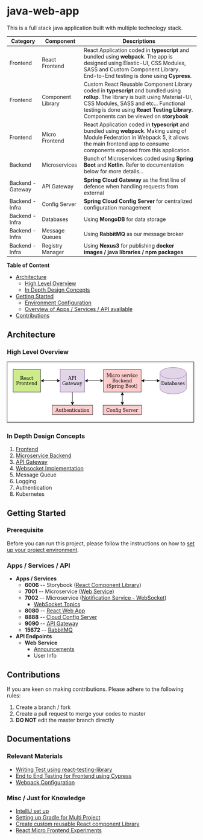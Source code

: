 # java-web-app

This is a full stack java application built with multiple technology stack. 

| Category | Component | Descriptions |
| --- | --- | --- |
| Frontend | React Frontend | React Application coded in **typescript** and bundled using **webpack**. The app is designed using Elastic-UI, CSS Modules, SASS and Custom Component Library. End-to-End testing is done using **Cypress**. |
| Frontend | Component Library | Custom React Reusable Component Library coded in **typescript** and bundled using **rollup**. The library is built using Material-UI, CSS Modules, SASS and etc... Functional testing is done using **React Testing Library**. Components can be viewed on **storybook** |
| Frontend | Micro Frontend | React Application coded in **typescript** and bundled using **webpack**. Making using of Module Federation in Webpack 5, it allows the main frontend app to consume components exposed from this application. |
| Backend | Microservices | Bunch of Microservices coded using **Spring Boot** and **Kotlin**. Refer to documentation below for more details... |
| Backend - Gateway | API Gateway | **Spring Cloud Gateway** as the first line of defence when handling requests from external |
| Backend - Infra | Config Server | **Spring Cloud Config Server** for centralized configuration management |
| Backend - Infra | Databases | Using **MongoDB** for data storage |
| Backend - Infra | Message Queues | Using **RabbitMQ** as our message broker |
| Backend - Infra | Registry Manager | Using **Nexus3** for publishing **docker images / java libraries / npm packages**

**Table of Content**
- [Architecture](#architecture)
    - [High Level Overview](#high-level-overview)
    - [In Depth Design Concepts](#in-depth-design-concepts)
- [Getting Started](#getting-started)
    - [Environment Configuration](#prerequisite)
    - [Overview of Apps / Services / API available](#apps--services--api)
- [Contributions](#contributions)

## Architecture

### High Level Overview

![Architecture](doc/images/architecture.png)

### In Depth Design Concepts

1. [Frontend](app-frontend) 
2. [Microservice Backend](app-backend)
3. [API Gateway](app-gateway)
4. [Websocket Implementation](app-backend/ms-notification-service/doc/NOTIFICATION_SERVICE.md#websocket-server-to-client-communication)
5. Message Queue
6. Logging
7. Authentication
8. Kubernetes

## Getting Started

### Prerequisite

Before you can run this project, please follow the instructions on how to [set up your project environment](doc/PROJECT_SETUP.md).

### Apps / Services / API

- **Apps / Services**
    - **6006** -- Storybook ([React Component Library](app-frontend/react-component-library))
    - **7001** -- Microservice ([Web Service](app-backend/ms-web-service))
    - **7002** -- Microservice ([Notification Service - WebSocket](app-backend/ms-notification-service))
        - [WebSocket Topics](app-backend/ms-notification-service/doc/NOTIFICATION_SERVICE.md#topics)
    - **8080** -- [React Web App](app-frontend/react-base-app)
    - **8888** -- [Cloud Config Server](app-backend/ms-config-server)
    - **9090** -- [API Gateway](app-backend/web-api-gateway-nginx)
    - **15672** -- [RabbitMQ](app-backend/rabbitmq)
- **API Endpoints**
    - **Web Service**
        - [Announcements](app-backend/ms-web-service/doc/ANNOUNCEMENT_SERVICE.md)
        - User Info

## Contributions

If you are keen on making contributions. Please adhere to the following rules:
1. Create a branch / fork 
2. Create a pull request to merge your codes to master
3. **DO NOT** edit the master branch directly

## Documentations

### Relevant Materials

- [Writing Test using react-testing-library](app-frontend/react-component-library/doc/WRITING_TEST_CASES.md)
- [End to End Testing for Frontend using Cypress](app-frontend/react-base-app/cypress)
- [Webpack Configuration](app-frontend/react-base-app/doc/WEBPACK.md)

### Misc / Just for Knowledge

- [IntelliJ set up](doc/PROJECT_SETUP.md)
- [Setting up Gradle for Multi Project](doc/GRADLE_TIPS.md)
- [Create custom reusable React component Library](app-frontend/react-component-library/doc/CREATE_NEW_LIBRARY.md)
- [React Micro Frontend Experiments](https://github.com/awarenessxz/react-micro-frontend)
